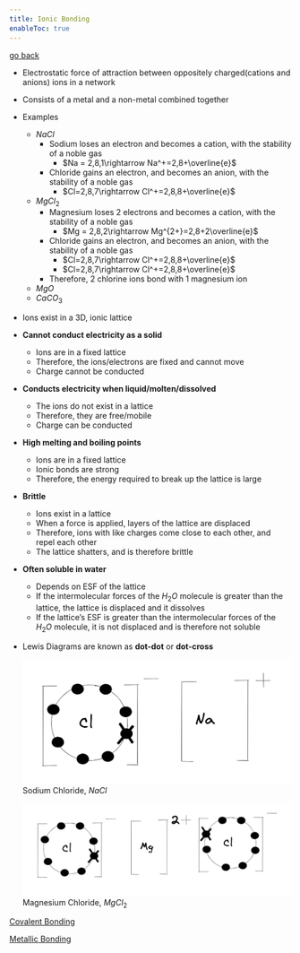 ```yaml
---
title: Ionic Bonding
enableToc: true
---
```


[go back](Subjects/Chemistry.md)

-   Electrostatic force of attraction between oppositely charged(cations and anions) ions in a network
    
-   Consists of a metal and a non-metal combined together
    
-   Examples
    
    -   $NaCl$
        -   Sodium loses an electron and becomes a cation, with the stability of a noble gas
            -   $Na = 2,8,1\rightarrow Na^+=2,8+\overline{e}$
        -   Chloride gains an electron, and becomes an anion, with the stability of a noble gas
            -   $Cl=2,8,7\rightarrow Cl^+=2,8,8+\overline{e}$
    -   $MgCl_2$
        -   Magnesium loses 2 electrons and becomes a cation, with the stability of a noble gas
            -   $Mg = 2,8,2\rightarrow Mg^{2+}=2,8+2\overline{e}$
        -   Chloride gains an electron, and becomes an anion, with the stability of a noble gas
            -   $Cl=2,8,7\rightarrow Cl^+=2,8,8+\overline{e}$
            -   $Cl=2,8,7\rightarrow Cl^+=2,8,8+\overline{e}$
        -   Therefore, 2 chlorine ions bond with 1 magnesium ion
    -   $MgO$
    -   $CaCO_3$
-   Ions exist in a 3D, ionic lattice
    
-   **Cannot conduct electricity as a solid**
    
    -   Ions are in a fixed lattice
    -   Therefore, the ions/electrons are fixed and cannot move
    -   Charge cannot be conducted
-   **Conducts electricity when liquid/molten/dissolved**
    
    -   The ions do not exist in a lattice
    -   Therefore, they are free/mobile
    -   Charge can be conducted
-   ********************************High melting and boiling points********************************
    
    -   Ions are in a fixed lattice
    -   Ionic bonds are strong
    -   Therefore, the energy required to break up the lattice is large
-   ********************Brittle********************
    
    -   Ions exist in a lattice
    -   When a force is applied, layers of the lattice are displaced
    -   Therefore, ions with like charges come close to each other, and repel each other
    -   The lattice shatters, and is therefore brittle
-   ****Often soluble in water****
    
    -   Depends on ESF of the lattice
    -   If the intermolecular forces of the $H_2O$ molecule is greater than the lattice, the lattice is displaced and it dissolves
    -   If the lattice’s ESF is greater than the intermolecular forces of the $H_2O$ molecule, it is not displaced and is therefore not soluble
-   Lewis Diagrams are known as **dot-dot** or **dot-cross**
    
   
    ![](Images/nacl.png)
    Sodium Chloride, $NaCl$
   
    ![](Images/mgcl2.png)
    Magnesium Chloride, $MgCl_2$


[Covalent Bonding](11Chemistry/covalent.md)

[Metallic Bonding](11Chemistry/metal.md)

